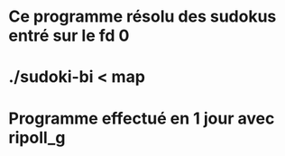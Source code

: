 # Ce programme résolu des sudokus entré sur le fd 0
# ./sudoki-bi < map
# Programme effectué en 1 jour avec ripoll_g
